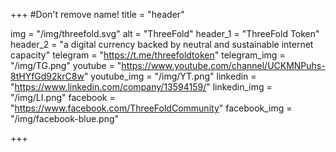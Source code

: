 +++
#Don't remove name!
title = "header"

img = "/img/threefold.svg"
alt = "ThreeFold"
header_1 = "ThreeFold Token"
header_2 = "a digital currency backed by neutral and sustainable internet capacity"
telegram = "https://t.me/threefoldtoken"
telegram_img = "/img/TG.png"
youtube = "https://www.youtube.com/channel/UCKMNPuhs-8tHYfGd92krC8w"
youtube_img = "/img/YT.png"
linkedin = "https://www.linkedin.com/company/13594159/"
linkedin_img = "/img/LI.png"
facebook = "https://www.facebook.com/ThreeFoldCommunity"
facebook_img = "/img/facebook-blue.png"

+++

